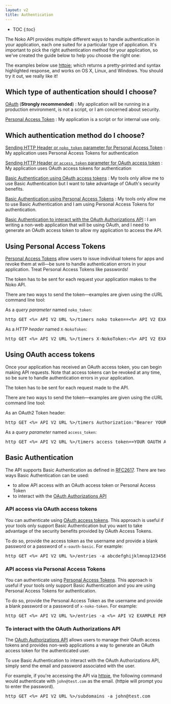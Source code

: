 ```yaml
---
layout: v2
title: Authentication
---
```


* TOC
{:toc}

The Noko API provides multiple different ways to handle authentication in your application, each one suited for a particular type of application. It's important to pick the right authentication method for your application, so we've created the guide below to help you choose the right one:

<p class="note">
The examples below use <a href="http://radek.io/2015/10/20/httpie/">httpie</a>; which returns a pretty-printed and syntax highlighted response, and works on OS X, Linux, and Windows. You should try it out, we really like it!
</p>

## Which type of authentication should I choose?

[OAuth](/v2/oauth) (**Strongly recommended**)
: My application will be running in a production environment, is not a script, or I am concerned about security.

[Personal Access Token](#using-personal-access-tokens)
: My application is a script or for internal use only.

## Which authentication method do I choose?

[Sending HTTP Header or `noko_token` parameter for Personal Access Token](#using-personal-access-tokens)
: My application uses Personal Access Tokens for authentication

[Sending HTTP Header or `access_token` parameter for OAuth access token](#using-oauth-access-tokens)
: My application uses OAuth access tokens for authentication

[Basic Authentication using OAuth access tokens](#api-access-via-oauth-access-tokens)
: My tools only allow me to use Basic Authentication but I want to take advantage of OAuth's security benefits.

[Basic Authentication using Personal Access Tokens](#api-access-via-personal-access-tokens)
: My tools only allow me to use Basic Authentication and I am using Personal Access Tokens for authentication.

[Basic Authentication to interact with the OAuth Authorizations API](#to-interact-with-the-oauth-authorizations-api)
: I am writing a non-web application that will be using OAuth, and I need to generate an OAuth access token to allow my application to access the API.

## Using Personal Access Tokens

[Personal Access Tokens](http://help.letsfreckle.com/article/103-connecting-to-the-freckle-api) allow users to issue individual tokens for apps and revoke them at will—be sure to handle authentication errors in your application. Treat Personal Access Tokens like passwords!

The token has to be sent for each request your application makes to the Noko API.

There are two ways to send the token—examples are given using the cURL command line tool:

As a *query parameter* named `noko_token`:

<pre class="terminal">
http GET <%= API_V2_URL %>/timers noko_token==<%= API_V2_EXAMPLE_PERSONAL_ACCESS_TOKEN %>
</pre>

As a *HTTP header* named `X-NokoToken`:

<pre class="terminal">
http GET <%= API_V2_URL %>/timers X-NokoToken:<%= API_V2_EXAMPLE_PERSONAL_ACCESS_TOKEN %>
</pre>

## Using OAuth access tokens

Once your application has received an OAuth access token, you can begin making API requests. Note that access tokens can be revoked at any time, so be sure to handle authentication errors in your application.

The token has to be sent for each request made to the API.

There are two ways to send the token—examples are given using the cURL command line tool:

As an OAuth2 Token header:

<pre class="terminal">
http GET <%= API_V2_URL %>/timers Authorization:"Bearer YOUR_OAUTH_ACCESS_TOKEN"
</pre>

As a *query parameter* named `access_token`:

<pre class="terminal">
http GET <%= API_V2_URL %>/timers access_token==YOUR_OAUTH_ACCESS_TOKEN
</pre>

## Basic Authentication

The API supports Basic Authentication as defined in [RFC2617](http://www.ietf.org/rfc/rfc2617.txt). There are two ways Basic Authentication can be used:

* to allow API access with an OAuth access token or Personal Access Token
* to interact with the [OAuth Authorizations API](/v2/oauth#oauth-authorizations-api)

### API access via OAuth access tokens

You can authenticate using [OAuth access tokens](/v2/oauth). This approach is useful if your tools only support Basic Authentication but you want to take advantage of the security benefits provided by OAuth Access Tokens.

To do so, provide the access token as the username and provide a blank password or a password of `x-oauth-basic`. For example:

<pre class='terminal'>
http GET <%= API_V2_URL %>/entries -a abcdefghijklmnop1234567890:x-oauth-basic
</pre>

### API access via Personal Access Tokens

You can authenticate using [Personal Access Tokens](http://help.letsfreckle.com/article/103-connecting-to-the-freckle-api). This approach is useful if your tools only support Basic Authentication and you are using Personal Access Tokens for authentication.

To do so, provide the Personal Access Token as the username and provide a blank password or a password of `x-noko-token`. For example:

<pre class='terminal'>
http GET <%= API_V2_URL %>/entries -a <%= API_V2_EXAMPLE_PERSONAL_ACCESS_TOKEN %>:x-noko-token
</pre>

### To interact with the OAuth Authorizations API

The [OAuth Authorizations API](/v2/oauth#oauth-authorizations-api) allows users to manage their OAuth access tokens and provides non-web applications a way to generate an OAuth access token for the authenticated user.

To use Basic Authentication to interact with the OAuth Authorizations API, simply send the email and password associated with the user.

For example, if you're accessing the API via [httpie](http://radek.io/2015/10/20/httpie/), the following command would authenticate with `john@test.com` as the email. (httpie will prompt you to enter the password).

<pre class='terminal'>
http GET <%= API_V2_URL %>/subdomains -a john@test.com
</pre>